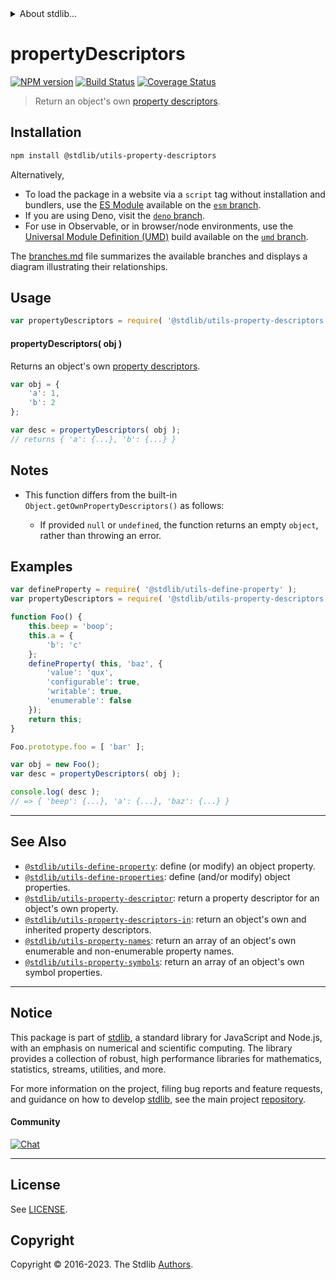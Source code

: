<!--

@license Apache-2.0

Copyright (c) 2018 The Stdlib Authors.

Licensed under the Apache License, Version 2.0 (the "License");
you may not use this file except in compliance with the License.
You may obtain a copy of the License at

   http://www.apache.org/licenses/LICENSE-2.0

Unless required by applicable law or agreed to in writing, software
distributed under the License is distributed on an "AS IS" BASIS,
WITHOUT WARRANTIES OR CONDITIONS OF ANY KIND, either express or implied.
See the License for the specific language governing permissions and
limitations under the License.

-->


<details>
  <summary>
    About stdlib...
  </summary>
  <p>We believe in a future in which the web is a preferred environment for numerical computation. To help realize this future, we've built stdlib. stdlib is a standard library, with an emphasis on numerical and scientific computation, written in JavaScript (and C) for execution in browsers and in Node.js.</p>
  <p>The library is fully decomposable, being architected in such a way that you can swap out and mix and match APIs and functionality to cater to your exact preferences and use cases.</p>
  <p>When you use stdlib, you can be absolutely certain that you are using the most thorough, rigorous, well-written, studied, documented, tested, measured, and high-quality code out there.</p>
  <p>To join us in bringing numerical computing to the web, get started by checking us out on <a href="https://github.com/stdlib-js/stdlib">GitHub</a>, and please consider <a href="https://opencollective.com/stdlib">financially supporting stdlib</a>. We greatly appreciate your continued support!</p>
</details>

# propertyDescriptors

[![NPM version][npm-image]][npm-url] [![Build Status][test-image]][test-url] [![Coverage Status][coverage-image]][coverage-url] <!-- [![dependencies][dependencies-image]][dependencies-url] -->

> Return an object's own [property descriptors][@stdlib/utils/property-descriptor].

<section class="installation">

## Installation

```bash
npm install @stdlib/utils-property-descriptors
```

Alternatively,

-   To load the package in a website via a `script` tag without installation and bundlers, use the [ES Module][es-module] available on the [`esm` branch][esm-url].
-   If you are using Deno, visit the [`deno` branch][deno-url].
-   For use in Observable, or in browser/node environments, use the [Universal Module Definition (UMD)][umd] build available on the [`umd` branch][umd-url].

The [branches.md][branches-url] file summarizes the available branches and displays a diagram illustrating their relationships.

</section>

<section class="usage">

## Usage

```javascript
var propertyDescriptors = require( '@stdlib/utils-property-descriptors' );
```

#### propertyDescriptors( obj )

Returns an object's own [property descriptors][@stdlib/utils/property-descriptor].

```javascript
var obj = {
    'a': 1,
    'b': 2
};

var desc = propertyDescriptors( obj );
// returns { 'a': {...}, 'b': {...} }
```

</section>

<!-- /.usage -->

<section class="notes">

## Notes

-   This function differs from the built-in `Object.getOwnPropertyDescriptors()` as follows:

    -   If provided `null` or `undefined`, the function returns an empty `object`, rather than throwing an error.

</section>

<!-- /.notes -->

<section class="examples">

## Examples

<!-- eslint no-undef: "error" -->

```javascript
var defineProperty = require( '@stdlib/utils-define-property' );
var propertyDescriptors = require( '@stdlib/utils-property-descriptors' );

function Foo() {
    this.beep = 'boop';
    this.a = {
        'b': 'c'
    };
    defineProperty( this, 'baz', {
        'value': 'qux',
        'configurable': true,
        'writable': true,
        'enumerable': false
    });
    return this;
}

Foo.prototype.foo = [ 'bar' ];

var obj = new Foo();
var desc = propertyDescriptors( obj );

console.log( desc );
// => { 'beep': {...}, 'a': {...}, 'baz': {...} }
```

</section>

<!-- /.examples -->

<!-- Section for related `stdlib` packages. Do not manually edit this section, as it is automatically populated. -->

<section class="related">

* * *

## See Also

-   <span class="package-name">[`@stdlib/utils-define-property`][@stdlib/utils/define-property]</span><span class="delimiter">: </span><span class="description">define (or modify) an object property.</span>
-   <span class="package-name">[`@stdlib/utils-define-properties`][@stdlib/utils/define-properties]</span><span class="delimiter">: </span><span class="description">define (and/or modify) object properties.</span>
-   <span class="package-name">[`@stdlib/utils-property-descriptor`][@stdlib/utils/property-descriptor]</span><span class="delimiter">: </span><span class="description">return a property descriptor for an object's own property.</span>
-   <span class="package-name">[`@stdlib/utils-property-descriptors-in`][@stdlib/utils/property-descriptors-in]</span><span class="delimiter">: </span><span class="description">return an object's own and inherited property descriptors.</span>
-   <span class="package-name">[`@stdlib/utils-property-names`][@stdlib/utils/property-names]</span><span class="delimiter">: </span><span class="description">return an array of an object's own enumerable and non-enumerable property names.</span>
-   <span class="package-name">[`@stdlib/utils-property-symbols`][@stdlib/utils/property-symbols]</span><span class="delimiter">: </span><span class="description">return an array of an object's own symbol properties.</span>

</section>

<!-- /.related -->

<!-- Section for all links. Make sure to keep an empty line after the `section` element and another before the `/section` close. -->


<section class="main-repo" >

* * *

## Notice

This package is part of [stdlib][stdlib], a standard library for JavaScript and Node.js, with an emphasis on numerical and scientific computing. The library provides a collection of robust, high performance libraries for mathematics, statistics, streams, utilities, and more.

For more information on the project, filing bug reports and feature requests, and guidance on how to develop [stdlib][stdlib], see the main project [repository][stdlib].

#### Community

[![Chat][chat-image]][chat-url]

---

## License

See [LICENSE][stdlib-license].


## Copyright

Copyright &copy; 2016-2023. The Stdlib [Authors][stdlib-authors].

</section>

<!-- /.stdlib -->

<!-- Section for all links. Make sure to keep an empty line after the `section` element and another before the `/section` close. -->

<section class="links">

[npm-image]: http://img.shields.io/npm/v/@stdlib/utils-property-descriptors.svg
[npm-url]: https://npmjs.org/package/@stdlib/utils-property-descriptors

[test-image]: https://github.com/stdlib-js/utils-property-descriptors/actions/workflows/test.yml/badge.svg?branch=main
[test-url]: https://github.com/stdlib-js/utils-property-descriptors/actions/workflows/test.yml?query=branch:main

[coverage-image]: https://img.shields.io/codecov/c/github/stdlib-js/utils-property-descriptors/main.svg
[coverage-url]: https://codecov.io/github/stdlib-js/utils-property-descriptors?branch=main

<!--

[dependencies-image]: https://img.shields.io/david/stdlib-js/utils-property-descriptors.svg
[dependencies-url]: https://david-dm.org/stdlib-js/utils-property-descriptors/main

-->

[chat-image]: https://img.shields.io/gitter/room/stdlib-js/stdlib.svg
[chat-url]: https://app.gitter.im/#/room/#stdlib-js_stdlib:gitter.im

[stdlib]: https://github.com/stdlib-js/stdlib

[stdlib-authors]: https://github.com/stdlib-js/stdlib/graphs/contributors

[umd]: https://github.com/umdjs/umd
[es-module]: https://developer.mozilla.org/en-US/docs/Web/JavaScript/Guide/Modules

[deno-url]: https://github.com/stdlib-js/utils-property-descriptors/tree/deno
[umd-url]: https://github.com/stdlib-js/utils-property-descriptors/tree/umd
[esm-url]: https://github.com/stdlib-js/utils-property-descriptors/tree/esm
[branches-url]: https://github.com/stdlib-js/utils-property-descriptors/blob/main/branches.md

[stdlib-license]: https://raw.githubusercontent.com/stdlib-js/utils-property-descriptors/main/LICENSE

<!-- <related-links> -->

[@stdlib/utils/define-property]: https://github.com/stdlib-js/utils-define-property

[@stdlib/utils/define-properties]: https://github.com/stdlib-js/utils-define-properties

[@stdlib/utils/property-descriptor]: https://github.com/stdlib-js/utils-property-descriptor

[@stdlib/utils/property-descriptors-in]: https://github.com/stdlib-js/utils-property-descriptors-in

[@stdlib/utils/property-names]: https://github.com/stdlib-js/utils-property-names

[@stdlib/utils/property-symbols]: https://github.com/stdlib-js/utils-property-symbols

<!-- </related-links> -->

</section>

<!-- /.links -->
